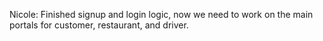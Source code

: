 Nicole: Finished signup and login logic, now we need to work on the main portals for customer, restaurant, and driver. 
